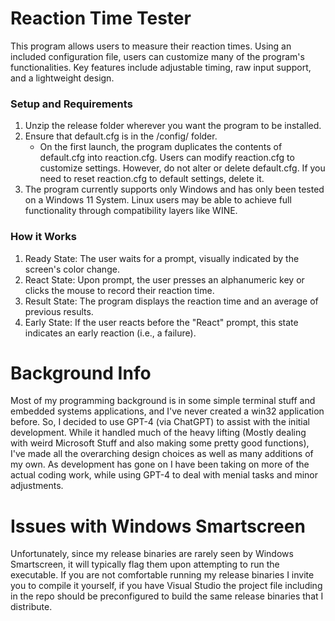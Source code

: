 # Reaction Time Tester
This program allows users to measure their reaction times. Using an included configuration file, users can customize many of the program's functionalities. Key features include adjustable timing, raw input support, and a lightweight design.

### Setup and Requirements
1. Unzip the release folder wherever you want the program to be installed.
2. Ensure that default.cfg is in the /config/ folder.
   - On the first launch, the program duplicates the contents of default.cfg into reaction.cfg. Users can modify reaction.cfg to customize settings. However, do not alter or delete default.cfg. If you need to reset reaction.cfg to default settings, delete it.
3. The program currently supports only Windows and has only been tested on a Windows 11 System. Linux users may be able to achieve full functionality through compatibility layers like WINE.

### How it Works
1. Ready State: The user waits for a prompt, visually indicated by the screen's color change.
2. React State: Upon prompt, the user presses an alphanumeric key or clicks the mouse to record their reaction time.
3. Result State: The program displays the reaction time and an average of previous results.
4. Early State: If the user reacts before the "React" prompt, this state indicates an early reaction (i.e., a failure).

# Background Info
Most of my programming background is in some simple terminal stuff and embedded systems applications, and I've never created a win32 application before. So, I decided to use GPT-4 (via ChatGPT) to assist with the initial development. While it handled much of the heavy lifting (Mostly dealing with weird Microsoft Stuff and also making some pretty good functions), I've made all the overarching design choices as well as many additions of my own. As development has gone on I have been taking on more of the actual coding work, while using GPT-4 to deal with menial tasks and minor adjustments.

# Issues with Windows Smartscreen
Unfortunately, since my release binaries are rarely seen by Windows Smartscreen, it will typically flag them upon attempting to run the executable. If you are not comfortable running my release binaries I invite you to compile it yourself, if you have Visual Studio the project file including in the repo should be preconfigured to build the same release binaries that I distribute.
